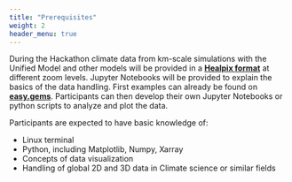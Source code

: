 ```yaml
---
title: "Prerequisites"
weight: 2
header_menu: true
---
```



During the Hackathon climate data from km-scale simulations with the Unified Model and other models will be provided in a [**Healpix format**](https://easy.gems.dkrz.de/Processing/healpix/index.html) at different zoom levels. Jupyter Notebooks will be provided to explain the basics of the data handling. First examples can already be found on [**easy.gems**](https://easy.gems.dkrz.de/Processing/healpix/healpix_starter.html). Participants can then develop their own Jupyter Notebooks or python scripts to analyze and plot the data.

Participants are expected to have basic knowledge of:

- Linux terminal
- Python, including Matplotlib, Numpy, Xarray
- Concepts of data visualization
- Handling of global 2D and 3D data in Climate science or similar fields
